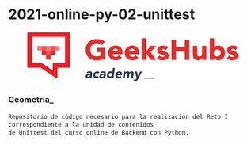 # 2021-online-py-02-unittest

<p align="center">
    <img src="https://github.com/GeeksHubsAcademy/2020-geekshubs-media/blob/master/image/logo.png">	
</p>

### Geometria_
```
Repositorio de código necesario para la realización del Reto I correspondiente a la unidad de contenidos 
de Unittest del curso online de Backend con Python.
```


